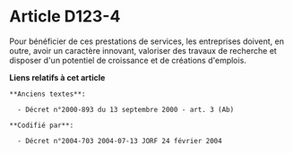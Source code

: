 # Article D123-4

Pour bénéficier de ces prestations de services, les entreprises doivent, en outre, avoir un caractère innovant, valoriser des
travaux de recherche et disposer d'un potentiel de croissance et de créations d'emplois.

**Liens relatifs à cet article**

	**Anciens textes**:

	  - Décret n°2000-893 du 13 septembre 2000 - art. 3 (Ab)

	**Codifié par**:

	  - Décret n°2004-703 2004-07-13 JORF 24 février 2004
